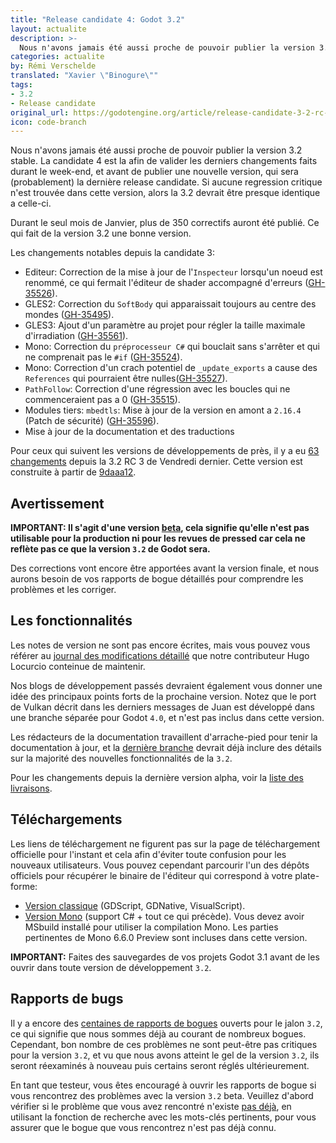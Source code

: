 ```yaml
---
title: "Release candidate 4: Godot 3.2"
layout: actualite
description: >-
  Nous n'avons jamais été aussi proche de pouvoir publier la version 3.2 stable. La candidate 4 est la afin de valider les derniers changements faits durant le week-end, et avant de publier une nouvelle version, qui sera (probablement) la dernière release candidate. Si aucune regression critique n'est trouvée dans cette version, alors la 3.2 devrait être presque identique a celle-ci.
categories: actualite
by: Rémi Verschelde 
translated: "Xavier \"Binogure\""
tags:
- 3.2
- Release candidate
original_url: https://godotengine.org/article/release-candidate-3-2-rc-4
icon: code-branch
---
```

Nous n'avons jamais été aussi proche de pouvoir publier la version 3.2 stable. La candidate 4 est la afin de valider les derniers changements faits durant le week-end, et avant de publier une nouvelle version, qui sera (probablement) la dernière release candidate. Si aucune regression critique n'est trouvée dans cette version, alors la 3.2 devrait être presque identique a celle-ci.

Durant le seul mois de Janvier, plus de 350 correctifs auront été publié. Ce qui fait de la version 3.2 une bonne version.

Les changements notables depuis la candidate 3:
- Editeur: Correction de la mise à jour de l'`Inspecteur` lorsqu'un noeud est renommé, ce qui fermait l'éditeur de shader accompagné d'erreurs ([GH-35526](https://github.com/godotengine/godot/pull/35526)).
- GLES2: Correction du `SoftBody` qui apparaissait toujours au centre des mondes ([GH-35495](https://github.com/godotengine/godot/pull/35495)).
- GLES3: Ajout d'un paramètre au projet pour régler la taille maximale d'irradiation ([GH-35561](https://github.com/godotengine/godot/pull/35561)).
- Mono: Correction du `préprocesseur C#` qui bouclait sans s'arrêter et qui ne comprenait pas le `#if` ([GH-35524](https://github.com/godotengine/godot/pull/35524)).
- Mono: Correction d'un crach potentiel de `_update_exports` a cause des `References` qui pourraient être nulles([GH-35527](https://github.com/godotengine/godot/pull/35527)).
- `PathFollow`: Correction d'une régression avec les boucles qui ne commenceraient pas a 0 ([GH-35515](https://github.com/godotengine/godot/pull/35515)).
- Modules tiers: `mbedtls`: Mise à jour de la version en amont a `2.16.4` (Patch de sécurité) ([GH-35596](https://github.com/godotengine/godot/pull/35596)).
- Mise à jour de la documentation et des traductions

Pour ceux qui suivent les versions de développements de près, il y a eu [63 changements](https://github.com/godotengine/godot/compare/8a7a216be5dfbd8e2b7f32c39a92bbecec9306ca...9daaa12bae0cd3637da8f401333b3bc522aee66e) depuis la 3.2 RC 3 de Vendredi dernier. Cette version est construite à partir de [9daaa12](https://github.com/godotengine/godot/commit/9daaa12bae0cd3637da8f401333b3bc522aee66e).

## Avertissement
**IMPORTANT: Il s'agit d'une version [beta](https://en.wikipedia.org/wiki/Software_release_life_cycle#Beta), cela signifie qu'elle n'est pas utilisable pour la production ni pour les revues de pressed car cela ne reflète pas ce que la version `3.2` de Godot sera.**

Des corrections vont encore être apportées avant la version finale, et nous aurons besoin de vos rapports de bogue détaillés pour comprendre les problèmes et les corriger.

## Les fonctionnalités
Les notes de version ne sont pas encore écrites, mais vous pouvez vous référer au [journal des modifications détaillé](https://github.com/godotengine/godot/blob/master/CHANGELOG.md) que notre contributeur Hugo Locurcio conteinue de maintenir.

Nos blogs de développement passés devraient également vous donner une idée des principaux points forts de la prochaine version. Notez que le port de Vulkan décrit dans les derniers messages de Juan est développé dans une branche séparée pour Godot `4.0`, et n'est pas inclus dans cette version.

Les rédacteurs de la documentation travaillent d'arrache-pied pour tenir la documentation à jour, et la [dernière branche](https://docs.godotengine.org/fr/latest/) devrait déjà inclure des détails sur la majorité des nouvelles fonctionnalités de la `3.2`.

Pour les changements depuis la dernière version alpha, voir la [liste des livraisons](https://github.com/godotengine/godot/compare/8a7a216be5dfbd8e2b7f32c39a92bbecec9306ca...9daaa12bae0cd3637da8f401333b3bc522aee66e).

## Téléchargements
Les liens de téléchargement ne figurent pas sur la page de téléchargement officielle pour l'instant et cela afin d'éviter toute confusion pour les nouveaux utilisateurs. Vous pouvez cependant parcourir l'un des dépôts officiels pour récupérer le binaire de l'éditeur qui correspond à votre plate-forme:

- [Version classique](https://downloads.tuxfamily.org/godotengine/3.2/rc4/) (GDScript, GDNative, VisualScript).
- [Version Mono](https://downloads.tuxfamily.org/godotengine/3.2/rc4/mono/) (support C# + tout ce qui précède). Vous devez avoir MSbuild installé pour utiliser la compilation Mono. Les parties pertinentes de Mono 6.6.0 Preview sont incluses dans cette version.

**IMPORTANT:** Faites des sauvegardes de vos projets Godot 3.1 avant de les ouvrir dans toute version de développement `3.2`.

## Rapports de bugs
Il y a encore des [centaines de rapports de bogues](https://github.com/godotengine/godot/issues?utf8=%E2%9C%93&q=is%3Aopen+is%3Aissue+milestone%3A3.2+label%3Abug+) ouverts pour le jalon `3.2`, ce qui signifie que nous sommes déjà au courant de nombreux bogues. Cependant, bon nombre de ces problèmes ne sont peut-être pas critiques pour la version `3.2`, et vu que nous avons atteint le gel de la version `3.2`, ils seront réexaminés à nouveau puis certains seront réglés ultérieurement.

En tant que testeur, vous êtes encouragé à ouvrir les rapports de bogue si vous rencontrez des problèmes avec la version `3.2` beta. Veuillez d'abord vérifier si le problème que vous avez rencontré n'existe [pas déjà](https://github.com/godotengine/godot/issues), en utilisant la fonction de recherche avec les mots-clés pertinents, pour vous assurer que le bogue que vous rencontrez n'est pas déjà connu.
